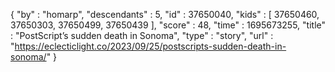 {
  "by" : "homarp",
  "descendants" : 5,
  "id" : 37650040,
  "kids" : [ 37650460, 37650303, 37650499, 37650439 ],
  "score" : 48,
  "time" : 1695673255,
  "title" : "PostScript’s sudden death in Sonoma",
  "type" : "story",
  "url" : "https://eclecticlight.co/2023/09/25/postscripts-sudden-death-in-sonoma/"
}
